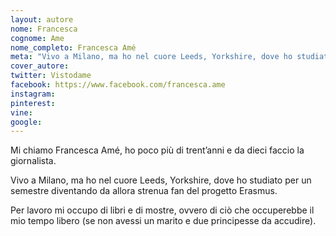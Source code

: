 ```yaml
---
layout: autore
nome: Francesca
cognome: Ame
nome_completo: Francesca Amé
meta: "Vivo a Milano, ma ho nel cuore Leeds, Yorkshire, dove ho studiato per un semestre diventando da allora strenua fan del progetto Erasmus."
cover_autore:
twitter: Vistodame
facebook: https://www.facebook.com/francesca.ame
instagram:
pinterest:
vine:
google:
---
```


Mi chiamo Francesca Amé, ho poco più di trent’anni e da dieci faccio la giornalista.

Vivo a Milano, ma ho nel cuore Leeds, Yorkshire, dove ho studiato per un semestre diventando da allora strenua fan del progetto Erasmus.

Per lavoro mi occupo di libri e di mostre, ovvero di ciò che occuperebbe il mio tempo libero (se non avessi un marito e due principesse da accudire).